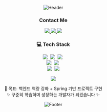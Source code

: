 <div align="center">

  <!-- Header -->
  ![Header](https://capsule-render.vercel.app/api?type=waving&color=auto&height=280&section=header&text=개발자%20지망생%20김찬우%20입니다.&fontSize=50&animation=scaleIn)

  <p></p>

  <!-- Contact -->
  <h3>Contact Me</h3>
  <p>
    <a href="mailto:rlacksdn1223@naver.com">
      <img src="https://img.shields.io/badge/이메일-D14836?logo=gmail&logoColor=white&style=for-the-badge" />
    </a>
    <a href="https://velog.io/@cksdn1223/series">
      <img src="https://img.shields.io/badge/벨로그-20C997?style=for-the-badge&logo=ghost&logoColor=white" />
    </a>
    <a href="https://velog.io/@cksdn1223/series/%EC%97%90%EB%9F%AC-%EA%B8%B0%EB%A1%9D">
      <img src="https://img.shields.io/badge/에러%20기록-FF6B6B?style=for-the-badge&logo=velog&logoColor=white" />
    </a>
  </p>



  <!-- Tech Stack -->
  ### 💻 Tech Stack
  <p>
    <img src="https://img.shields.io/badge/JavaScript-F7DF1E?style=for-the-badge&logo=javascript&logoColor=black" />&nbsp;
    <img src="https://img.shields.io/badge/HTML5-E34F26?style=for-the-badge&logo=html5&logoColor=white" />&nbsp;
    <img src="https://img.shields.io/badge/CSS3-1572B6?style=for-the-badge&logo=css3&logoColor=white" />&nbsp;
    <br>
    <img src="https://img.shields.io/badge/MariaDB-003545?style=for-the-badge&logo=mariadb&logoColor=white" />&nbsp;
    <img src="https://img.shields.io/badge/Spring-6DB33F?style=for-the-badge&logo=spring&logoColor=white" />&nbsp;
    <br>
    <img src="https://img.shields.io/badge/Python-3776AB?style=for-the-badge&logo=python&logoColor=white" />&nbsp;
    <img src="https://img.shields.io/badge/Java-007396?style=for-the-badge&logo=openjdk&logoColor=white" />
  </p>

  <!-- GitHub Stats -->
  <p>
    <img src="https://github-readme-stats.vercel.app/api/top-langs/?username=cksdn1223&theme=tokyonight&layout=compact" />
  </p>



  <!-- Goals -->
  <p>
    🚀 목표: 백엔드 역량 강화 + Spring 기반 프로젝트 구현  
    <br>✨ 꾸준히 학습하며 성장하는 개발자가 되겠습니다 ✨
  </p>

  <!-- Footer -->
  ![Footer](https://capsule-render.vercel.app/api?type=waving&color=auto&height=200&section=footer&animation=fadeIn)

</div>
